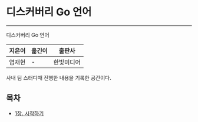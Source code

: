 # 디스커버리 Go 언어
---
디스커버리 Go 언어

|지은이|옮긴이|출판사|
|-----|-----|-----|
|염재현| - |한빛미디어|

사내 팀 스터디때 진행한 내용을 기록한 공간이다.

## 목차
- [1장. 시작하기]()